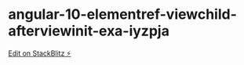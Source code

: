 # angular-10-elementref-viewchild-afterviewinit-exa-iyzpja

[Edit on StackBlitz ⚡️](https://stackblitz.com/edit/angular-10-elementref-viewchild-afterviewinit-exa-iyzpja)